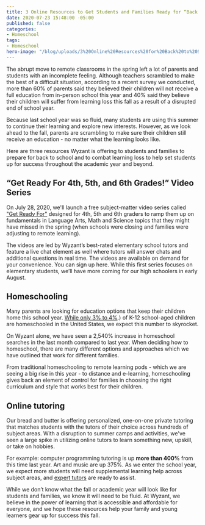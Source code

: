 ```yaml
---
title: 3 Online Resources to Get Students and Families Ready for “Back to School”
date: 2020-07-23 15:48:00 -05:00
published: false
categories:
- Homeschool
tags:
- Homeschool
hero-image: "/blog/uploads/3%20Online%20Resources%20for%20Back%20to%20School.png"
---
```


The abrupt move to remote classrooms in the spring left a lot of parents and students with an incomplete feeling. Although teachers scrambled to make the best of a difficult situation, according to a recent survey we conducted, more than 60% of parents said they believed their children will not receive a full education from in-person school this year and 40% said they believe their children will suffer from learning loss this fall as a result of a disrupted end of school year. 

Because last school year was so fluid, many students are using this summer to continue their learning and explore new interests. However, as we look ahead to the fall, parents are scrambling to make sure their children still receive an education - no matter what the learning looks like. 

Here are three resources Wyzant is offering to students and families to prepare for back to school and to combat learning loss to help set students up for success throughout the academic year and beyond. 


## “Get Ready For 4th, 5th, and 6th Grades!” Video Series

On July 28, 2020, we'll launch a free subject-matter video series called ["Get Ready For"](https://www.wyzant.com/blog/get-ready-for/) designed for 4th, 5th and 6th graders to ramp them up on fundamentals in Language Arts, Math and Science topics that they might have missed in the spring (when schools were closing and families were adjusting to remote learning).

The videos are led by Wyzant’s best-rated elementary school tutors and feature a live chat element as well where tutors will answer chats and additional questions in real time. The videos are available on demand for your convenience. You can sign up here. While this first series focuses on elementary students, we’ll have more coming for our high schoolers in early August. 

## Homeschooling
Many parents are looking for education options that keep their children home this school year. [While only 3% to 4%](https://www.nheri.org/research-facts-on-homeschooling/#:~:text=There%20are%20about%202.5%20million,over%20the%20past%20few%20years).) of K-12 school-aged children are homeschooled in the United States, we expect this number to skyrocket.

On Wyzant alone, we have seen a 2,540% increase in homeschool searches in the last month compared to last year. When deciding how to homeschool, there are many different options and approaches which we have outlined that work for different families.

From traditional homeschooling to remote learning pods - which we are seeing a big rise in this year - to distance and e-learning, homeschooling gives back an element of control for families in choosing the right curriculum and style that works best for their children. 

## Online tutoring
Our bread and butter is offering personalized, one-on-one private tutoring that matches students with the tutors of their choice across hundreds of subject areas. With a disruption to summer camps and activities, we've seen a large spike in utilizing online tutors to learn something new, upskill, or take on hobbies.

For example: computer programming tutoring is up **more than 400%** from this time last year. Art and music are up 375%. As we enter the school year, we expect more students will need supplemental learning help across subject areas, and [expert tutors](https://www.wyzant.com/match/lessonType?flow=search&startOver=true) are ready to assist. 

While we don’t know what the fall or academic year will look like for students and families, we know it will need to be fluid. At Wyzant, we believe in the power of learning that is accessible and affordable for everyone, and we hope these resources help your family and young learners gear up for success this fall. 
